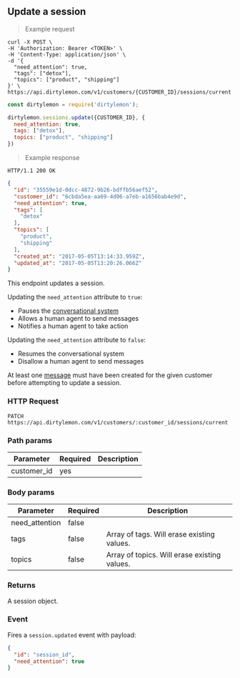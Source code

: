 ## Update a session

> Example request

```shell
curl -X POST \
-H 'Authorization: Bearer <TOKEN>' \
-H 'Content-Type: application/json' \
-d '{
  "need_attention": true,
  "tags": ["detox"],
  "topics": ["product", "shipping"]
}' \
https://api.dirtylemon.com/v1/customers/{CUSTOMER_ID}/sessions/current
```

```javascript
const dirtylemon = require('dirtylemon');

dirtylemon.sessions.update({CUSTOMER_ID}, {
  need_attention: true,
  tags: ["detox"],
  topics: ["product", "shipping"]
})
```

> Example response

```http
HTTP/1.1 200 OK
```

```json
{
  "id": "35559e1d-0dcc-4872-9b26-bdffb56aef52",
  "customer_id": "6cbda5ea-aa69-4d06-a7eb-a1656bab4e9d",
  "need_attention": true,
  "tags": [
    "detox"
  ],
  "topics": [
    "product",
    "shipping"
  ],
  "created_at": "2017-05-05T13:14:33.959Z",
  "updated_at": "2017-05-05T13:20:26.066Z"
}
```

This endpoint updates a session.

Updating the `need_attention` attribute to `true`:

  - Pauses the [conversational system](#)
  - Allows a human agent to send messages
  - Notifies a human agent to take action

Updating the `need_attention` attribute to `false`:

  - Resumes the conversational system
  - Disallow a human agent to send messages

<aside class="notice">
  At least one <a href="#messages">message</a>  must have been created for the given customer before attempting to update a session.
</aside>


### HTTP Request

`PATCH https://api.dirtylemon.com/v1/customers/:customer_id/sessions/current`

### Path params

| Parameter | Required | Description |
| --------- | -------- | ------------|
| customer_id | yes |  |

### Body params

| Parameter | Required | Description |
| --------- | -------- | ------------|
| need_attention | false | |
| tags           | false | Array of tags. Will erase existing values. |
| topics         | false | Array of topics. Will erase existing values. |

### Returns

A session object.

### Event

Fires a `session.updated` event with payload:

```json
{
  "id": "session_id",
  "need_attention": true
}
```
